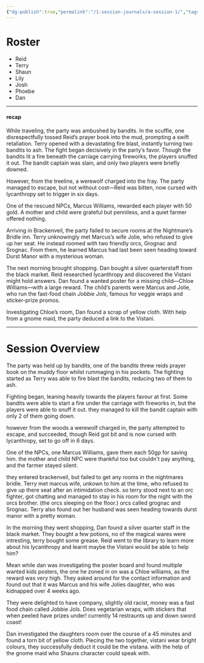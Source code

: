 ```yaml
---
{"dg-publish":true,"permalink":"/1-session-journals/a-session-1/","tags":["journal"]}
---
```


# Roster 
- Reid 
- Terry
- Shaun 
- Lily 
- Josh 
- Phoebe 
- Dan 
--- 

#### recap 
While traveling, the party was ambushed by bandits. In the scuffle, one disrespectfully tossed Reid’s prayer book into the mud, prompting a swift retaliation. Terry opened with a devastating fire blast, instantly turning two bandits to ash. The fight began decisively in the party’s favor. Though the bandits lit a fire beneath the carriage carrying fireworks, the players snuffed it out. The bandit captain was slain, and only two players were briefly downed.

However, from the treeline, a werewolf charged into the fray. The party managed to escape, but not without cost—Reid was bitten, now cursed with lycanthropy set to trigger in six days.

One of the rescued NPCs, Marcus Williams, rewarded each player with 50 gold. A mother and child were grateful but penniless, and a quiet farmer offered nothing.

Arriving in Brackenveil, the party failed to secure rooms at the Nightmare’s Bridle inn. Terry unknowingly met Marcus’s wife Jolie, who refused to give up her seat. He instead roomed with two friendly orcs, Grognac and Srognac. From them, he learned Marcus had last been seen heading toward Durst Manor with a mysterious woman.

The next morning brought shopping. Dan bought a silver quarterstaff from the black market. Reid researched lycanthropy and discovered the Vistani might hold answers. Dan found a wanted poster for a missing child—Chloe Williams—with a large reward. The child’s parents were Marcus and Jolie, who run the fast-food chain _Jobbie Jols_, famous for veggie wraps and sticker-prize promos.

Investigating Chloe’s room, Dan found a scrap of yellow cloth. With help from a gnome maid, the party deduced a link to the Vistani.

--- 

# Session Overview 
The party was held up by bandits, one of the bandits threw reids prayer book on the muddy floor whilst rummaging in his pockets. The fighting started as Terry was able to fire blast the bandits, reducing two of them to ash. 

Fighting began, leaning heavily towards the players favour at first. Some bandits were able to start a fire under the carriage with fireworks in, but the players were able to snuff it out. they managed to kill the bandit captain with only 2 of them going down. 

however from the woods a werewolf charged in, the party attempted to escape, and succeeded, though Reid got bit and is now cursed with lycanthropy, set to go off in 6 days. 

One of the NPCs, one Marcus Williams, gave them each 50gp for saving him. the mother and child NPC were thankful too but couldn't pay anything, and the farmer stayed silent. 

they entered brackenveil, but failed to get any rooms in the nightmares bridle. Terry met marcus wife, unkown to him at the time, who refused to give up there seat after an intimidation check. so terry stood next to an orc fighter, got chatting and managed to stay in his room for the night with the orcs brother. (the orcs sleeping on the floor.) orcs called grognac and Srognac. Terry also found out her husband was seen heading towards durst manor with a pretty woman. 

In the morning they went shopping, Dan found a silver  quarter staff in the black market. They bought a few potions, no of the magical wares were intresting, terry bought some grease. Reid went to the library to learn more about his lycanthropy and learnt maybe the Vistani would be able to help him?

Mean while dan was investigating the poster board and found multiple wanted kids posters, the one he zoned in on was a Chloe williams, as the reward was very high. They asked around for the contact information and found out that it was Marcus and his wife Jolies daughter, who was kidnapped over 4 weeks ago. 

They were delighted to have company, slightly old racist, money was a fast food chain called Jobbie Jols. Does vegetarian wraps, with stickers that when peeled have prizes under! currently 14 restraunts  up and down sword coast! 

Dan investigated the daughters room over the course of a 45 minutes and found a torn bit of yellow cloth. Piecing the two together, vistani wear bright colours, they successfully deduct it could be the vistana. with the help of the gnome maid who Shauns character could speak with. 

